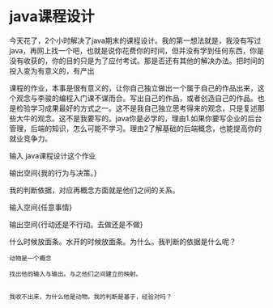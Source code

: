 # java课程设计

今天花了，2个小时解决了java期末的课程设计。我的第一想法就是，我没有写过java，再网上找一个吧，也就是说你花费你的时间，但并没有学到任何东西，你是没有收获的，你的目的只是为了应付考试。那是否还有其他的解决办法。把时间的投入变为有意义的，有产出

课程的作业，本事是很有意义的，让你自己独立做出一个属于自己的作品出来，这个观念与李骏的编程入门课不谋而合。写出自己的作品，或者创造自己的作品。也是检验学习成果最好的方式之一。这不是我自己独立思考得来的观念，只是复述那些大牛的观念。这不是我要写的。java你是必学的，理由1.如果你要写企业的后台管理，后端的知识，怎么可能不学习。理由2了解基础的后端概念，也能提高你的就业竞争力。





输入  java课程设计这个作业

输出空间{我的行为与决策。}

我的判断依据，对应再概念方面就是他们之间的关系。







输入空间{任意事情}

输出空间{行动还是不行动。去做还是不做}







什么时候放面条。水开的时候放面条。为什么。我判断的依据是什么呢？















```
动物是一个概念

找出他的输入与输出。与之他们之间建立的映射。


我收不出来，为什么他是动物。我的判断是基于，经验对吗？

```

